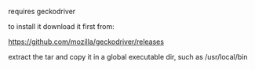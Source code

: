requires geckodriver

to install it download it first from:

https://github.com/mozilla/geckodriver/releases

extract the tar and copy it in a global executable dir, such as /usr/local/bin
